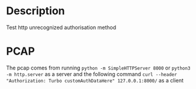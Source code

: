 # Description

Test http unrecognized authorisation method

# PCAP

The pcap comes from running
`python -m SimpleHTTPServer 8000` or `python3 -m http.server` as a server  and the following command
`curl --header "Authorization: Turbo customAuthDataHere" 127.0.0.1:8000/` as a client
